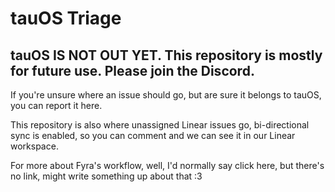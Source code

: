 # tauOS Triage

## tauOS IS NOT OUT YET. This repository is mostly for future use. Please join the Discord.

If you're unsure where an issue should go, but are sure it belongs to tauOS, you can report it here.

This repository is also where unassigned Linear issues go, bi-directional sync is enabled, so you can comment and we can see it in our Linear workspace.

For more about Fyra's workflow, well, I'd normally say click here, but there's no link, might write something up about that :3
